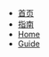 <!-- docs/_sidebar.md -->

* [首页](docs/)
* [指南](docs/guide)
* [Home](/)
* [Guide](guide.md "The greatest guide in the world")